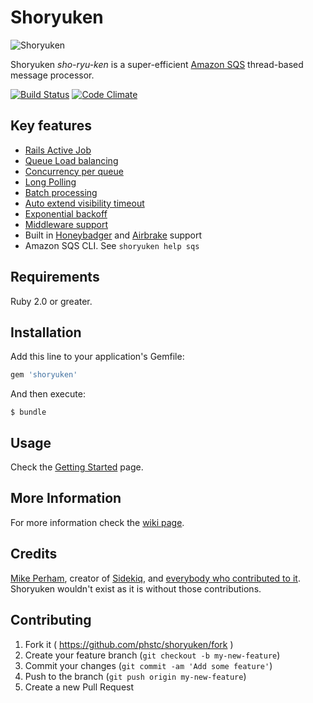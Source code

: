 # Shoryuken

![Shoryuken](shoryuken.jpg)

Shoryuken _sho-ryu-ken_ is a super-efficient [Amazon SQS](https://aws.amazon.com/sqs/) thread-based message processor.

[![Build Status](https://travis-ci.org/phstc/shoryuken.svg)](https://travis-ci.org/phstc/shoryuken)
[![Code Climate](https://codeclimate.com/github/phstc/shoryuken/badges/gpa.svg)](https://codeclimate.com/github/phstc/shoryuken)

## Key features

- [Rails Active Job](https://github.com/phstc/shoryuken/wiki/Rails-Integration-Active-Job)
- [Queue Load balancing](https://github.com/phstc/shoryuken/wiki/Shoryuken-options#load-balancing)
- [Concurrency per queue](https://github.com/phstc/shoryuken/wiki/Processing-Groups)
- [Long Polling](https://github.com/phstc/shoryuken/wiki/Long-Polling)
- [Batch processing](https://github.com/phstc/shoryuken/wiki/Worker-options#batch)
- [Auto extend visibility timeout](https://github.com/phstc/shoryuken/wiki/Worker-options#auto_visibility_timeout)
- [Exponential backoff](https://github.com/phstc/shoryuken/wiki/Worker-options#retry_intervals)
- [Middleware support](https://github.com/phstc/shoryuken/wiki/Middleware)
- Built in [Honeybadger](https://github.com/honeybadger-io/honeybadger-ruby) and [Airbrake](https://github.com/airbrake/airbrake-ruby) support
- Amazon SQS CLI. See `shoryuken help sqs`

## Requirements

Ruby 2.0 or greater.

## Installation

Add this line to your application's Gemfile:

```ruby
gem 'shoryuken'
```

And then execute:

```shell
$ bundle
```

## Usage

Check the [Getting Started](https://github.com/phstc/shoryuken/wiki/Getting-Started) page.

## More Information

For more information check the [wiki page](https://github.com/phstc/shoryuken/wiki).

## Credits

[Mike Perham](https://github.com/mperham), creator of [Sidekiq](https://github.com/mperham/sidekiq), and [everybody who contributed to it](https://github.com/mperham/sidekiq/graphs/contributors). Shoryuken wouldn't exist as it is without those contributions.

## Contributing

1. Fork it ( https://github.com/phstc/shoryuken/fork )
2. Create your feature branch (`git checkout -b my-new-feature`)
3. Commit your changes (`git commit -am 'Add some feature'`)
4. Push to the branch (`git push origin my-new-feature`)
5. Create a new Pull Request
